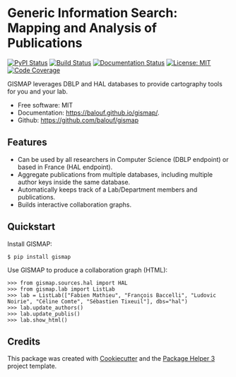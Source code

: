 # Generic Information Search: Mapping and Analysis of Publications


[![PyPI Status](https://img.shields.io/pypi/v/gismap.svg)](https://pypi.python.org/pypi/gismap)
[![Build Status](https://github.com/balouf/gismap/actions/workflows/build.yml/badge.svg?branch=main)](https://github.com/balouf/gismap/actions?query=workflow%3Abuild)
[![Documentation Status](https://github.com/balouf/gismap/actions/workflows/docs.yml/badge.svg?branch=main)](https://github.com/balouf/gismap/actions?query=workflow%3Adocs)
[![License: MIT](https://img.shields.io/badge/license-MIT-yellow.svg)](https://opensource.org/licenses/MIT)
[![Code Coverage](https://codecov.io/gh/balouf/gismap/branch/main/graphs/badge.svg)](https://codecov.io/gh/balouf/gismap/tree/main)

GISMAP leverages DBLP and HAL databases to provide cartography tools for you and your lab.

- Free software: MIT
- Documentation: <https://balouf.github.io/gismap/>.
- Github: <https://github.com/balouf/gismap>

## Features

- Can be used by all researchers in Computer Science (DBLP endpoint) or based in France (HAL endpoint).
- Aggregate publications from multiple databases, including multiple author keys inside the same database.
- Automatically keeps track of a Lab/Department members and publications.
- Builds interactive collaboration graphs.

## Quickstart

Install GISMAP:

```console
$ pip install gismap
```

Use GISMAP to produce a collaboration graph (HTML):

```pycon
>>> from gismap.sources.hal import HAL
>>> from gismap.lab import ListLab
>>> lab = ListLab(["Fabien Mathieu", "François Baccelli", "Ludovic Noirie", "Céline Comte", "Sébastien Tixeuil"], dbs="hal")
>>> lab.update_authors()
>>> lab.update_publis()
>>> lab.show_html()
```

## Credits

This package was created with [Cookiecutter][CC] and the [Package Helper 3][PH3] project template.

[CC]: <https://github.com/audreyr/cookiecutter>
[PH3]: <https://balouf.github.io/package-helper-3/>
